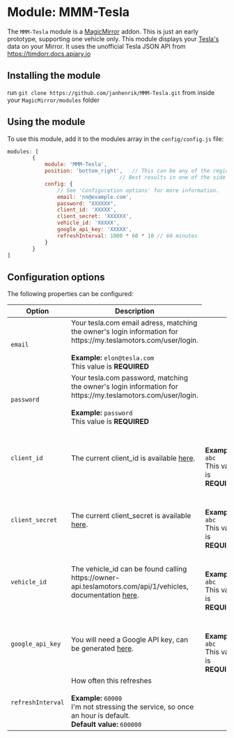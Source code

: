# Module: MMM-Tesla
The `MMM-Tesla` module is a <a href="https://github.com/MichMich/MagicMirror">MagicMirror</a> addon. This
is just an early prototype, supporting one vehicle only.
This module displays your <a href="https://www.tesla.com">Tesla's</a> data on your Mirror. It uses
the unofficial Tesla JSON API from https://timdorr.docs.apiary.io

## Installing the module
run `git clone https://github.com/janhenrik/MMM-Tesla.git` from inside your `MagicMirror/modules` folder


## Using the module
To use this module, add it to the modules array in the `config/config.js` file:
````javascript
modules: [
		{
			module: 'MMM-Tesla',
			position: 'bottom_right',	// This can be any of the regions.
									// Best results in one of the side regions like: top_left
			config: {
				// See 'Configuration options' for more information.
				email: 'nn@example.com', 
				password: "XXXXXX",
				client_id: 'XXXXX',
				client_secret: 'XXXXXX',
				vehicle_id: 'XXXXX',
				google_api_key: 'XXXXX',
				refreshInterval: 1000 * 60 * 10 // 60 minutes
			}
		}
]
````

## Configuration options
The following properties can be configured:


<table width="100%">
	<!-- why, markdown... -->
	<thead>
		<tr>
			<th>Option</th>
			<th width="100%">Description</th>
		</tr>
	<thead>
	<tbody>
		<tr>
			<td><code>email</code></td>
			<td>Your tesla.com email adress, matching the owner's login information for https://my.teslamotors.com/user/login. <br>
				<br><b>Example:</b> <code>elon@tesla.com</code>
				<br> This value is <b>REQUIRED</b>
			</td>
		</tr>
		<tr>
			<td><code>password</code></td>
			<td>Your tesla.com password, matching the owner's login information for https://my.teslamotors.com/user/login.<br>
				<br><b>Example:</b> <code>password</code>
				<br> This value is <b>REQUIRED</b>
			</td>
		</tr>
		<tr>
			<td><code>client_id</code></td>
			<td>The current client_id is available <a href="http://pastebin.com/YiLPDggh">here</a>.
			<td><br>
				<br><b>Example:</b> <code>abc</code>
				<br> This value is <b>REQUIRED</b>
			</td>
		</tr>
		<tr>
			<td><code>client_secret</code></td>
			<td>The current client_secret is available <a href="http://pastebin.com/YiLPDggh">here</a>.
			<td><br>
				<br><b>Example:</b> <code>abc</code>
				<br> This value is <b>REQUIRED</b>
			</td>
		</tr>
		<tr>
			<td><code>vehicle_id</code></td>
			<td>The vehicle_id can be found calling https://owner-api.teslamotors.com/api/1/vehicles, documentation <a href="https://timdorr.docs.apiary.io/#reference/vehicles/vehicle-collection/list-all-vehicles">here</a>.
			<td><br>
				<br><b>Example:</b> <code>abc</code>
				<br> This value is <b>REQUIRED</b>
			</td>
		</tr>
		<tr>
			<td><code>google_api_key</code></td>
			<td>You will need a Google API key, can be generated <a href="https://developers.google.com/maps/documentation/javascript/get-api-key">here</a>.
			<td><br>
				<br><b>Example:</b> <code>abc</code>
				<br> This value is <b>REQUIRED</b>
			</td>
		</tr>
		<tr>
			<td><code>refreshInterval</code></td>
			<td>How often this refreshes<br>
				<br><b>Example:</b> <code>60000</code>
				<br> I'm not stressing the service, so once an hour is default.
				<br><b>Default value:</b> <code>600000</code>
			</td>
		</tr>
	</tbody>
</table>
